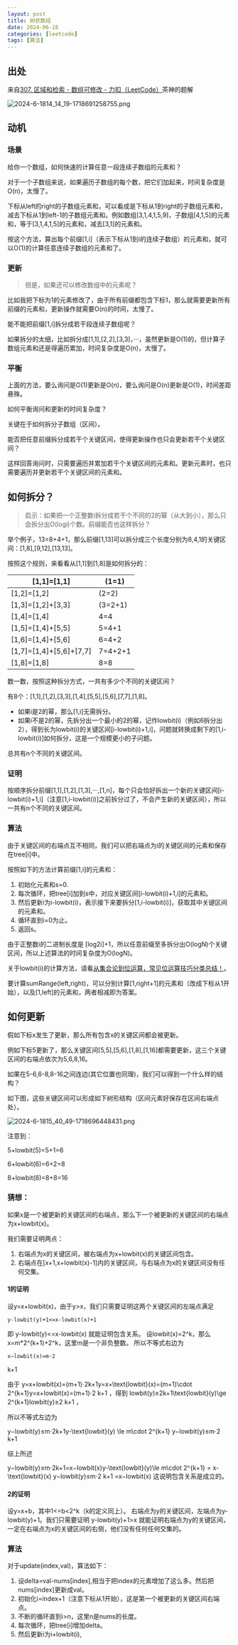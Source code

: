 ```yaml
---
layout: post
title: 树状数组
date: 2024-06-18
categories: [leetcode] 
tags: [算法]
---
```



## 出处

来自[307. 区域和检索 - 数组可修改 - 力扣（LeetCode）](https://leetcode.cn/problems/range-sum-query-mutable/solutions/2524481/dai-ni-fa-ming-shu-zhuang-shu-zu-fu-shu-lyfll/)茶神的题解


![2024-6-1814_14_19-1718691258755.png](https://fastly.jsdelivr.net/gh/thecoolboyhan/th_blogs@main/image/2025-05/2024-6-1814_14_19-1718691258755_1747274209909.png)

## 动机
### 场景

给你一个数组，如何快速的计算任意一段连续子数组的元素和？

对于一个子数组来说，如果遍历子数组的每个数，把它们加起来，时间复杂度是 O(n)，太慢了。

下标从left的right的子数组元素和，可以看成是下标从1到right的子数组元素和，减去下标从1到left-1的子数组元素和。例如数组[3,1,4,1,5,9]，子数组[4,1,5]的元素和，等于[3,1,4,1,5]的元素和，减去[3,1]的元素和。

按这个方法，算出每个前缀[1,i]（表示下标从1到i的连续子数组）的元素和，就可以O(1)的计算任意连续子数组的元素和了。


### 更新

> 但是，如果还可以修改数组中的元素呢？

比如我把下标为1的元素修改了，由于所有前缀都包含下标1，那么就需要更新所有前缀的元素和，更新操作就需要O(n)的时间，太慢了。

能不能把前缀[1,i]拆分成若干段连续子数组呢？

如果拆分的太细，比如拆分成[1,1],[2,2],[3,3]，···，虽然更新是O(1)的，但计算子数组元素和还是得遍历累加，时间复杂度是O(n)，太慢了。


### 平衡



上面的方法，要么询问是O(1)更新是O(n)，要么询问是O(n)更新是O(1)，时间差距悬殊。

如何平衡询问和更新的时间复杂度？

关键在于如何拆分子数组（区间）。

能否把任意前缀拆分成若干个关键区间，使得更新操作也只会更新若干个关键区间？

这样回答询问时，只需要遍历并累加若干个关键区间的元素和。更新元素时，也只需要遍历并更新若干个关键区间的元素和。


## 如何拆分？

> 启示：如果把一个正整数i拆分成若干个不同的2的幂（从大到小），那么只会拆分出O(logi)个数。前缀能否也这样拆分？

举个例子，13=8+4+1，那么前缀[1,13]可以拆分成三个长度分别为8,4,1的关键区间：[1,8],[9,12],[13,13]。

按照这个规则，来看看从[1,1]到[1,8]是如何拆分的：

| [1,1]=[1,1]             | (1=1)   |
| ----------------------- | ------- |
| [1,2]=[1,2]             | (2=2)   |
| [1,3]=[1,2]+[3,3]       | (3=2+1) |
| [1,4]=[1,4]             | 4=4     |
| [1,5]=[1,4]+[5,5]       | 5=4+1   |
| [1,6]=[1,4]+[5,6]       | 6=4+2   |
| [1,7]=[1,4]+[5,6]+[7,7] | 7=4+2+1 |
| [1,8]=[1,8]             | 8=8     |

数一数，按照这种拆分方式，一共有多少个不同的关键区间？

有8个：[1,1],[1,2],[3,3],[1,4],[5,5],[5,6],[7,7],[1,8]。

- 如果i是2的幂，那么[1,i]无需拆分。
- 如果i不是2的幂，先拆分出一个最小的2的幂，记作lowbit(i)（例如6拆分出2），得到长为lowbit(i)的关键区间[i-lowbit(i)+1,i]，问题就转换成剩下的[1,i-lowbit(i)]如何拆分，这是一个规模更小的子问题。

总共有n个不同的关键区间。




### 证明

按顺序拆分前缀[1,1],[1,2],[1,3],···,[1,n]，每个只会恰好拆出一个新的关键区间[i-lowbit(i)+1,i]（注意[1,i-lowbit(i)]之前拆分过了，不会产生新的关键区间），所以一共有n个不同的关键区间。


### 算法

由于关键区间的右端点互不相同，我们可以把右端点为i的关键区间的元素和保存在tree[i]中。

按照如下的方法计算前缀[1,i]的元素和：

1. 初始化元素和s=0.
2. 每次循环，把tree[i]加到s中，对应关键区间[i-lowbit(i)+1,i]的元素和。
3. 然后更新i为i-lowbit(i)，表示接下来要拆分[1,i-lowbit(i)]，获取其中关键区间的元素和。
4. 循环直到i=0为止。
5. 返回s。

由于正整数i的二进制长度是 [log2i]+1，所以任意前缀至多拆分出O(logN)个关键区间，所以上述算法的时间复杂度为O(logN)。

关于lowbit(i)的计算方法，请看[从集合论到位运算，常见位运算技巧分类总结！](https://leetcode.cn/circle/discuss/CaOJ45/)。

要计算sumRange(left,right)，可以分别计算[1,right+1]的元素和（改成下标从1开始），以及[1,left]的元素和，两者相减即为答案。




## 如何更新

假如下标x发生了更新，那么所有包含x的关键区间都会被更新。

例如下标5更新了，那么关键区间[5,5],[5,6],[1,8],[1,16]都需要更新，这三个关键区间的右端点依次为5,6,8,16。

如果在5-6,6-8,8-16之间连边(其它位置也同理)，我们可以得到一个什么样的结构？

如下图，这些关键区间可以形成如下树形结构（区间元素好保存在区间右端点处）。

![2024-6-1815_40_49-1718696448431.png](https://fastly.jsdelivr.net/gh/thecoolboyhan/th_blogs@main/image/2025-05/2024-6-1815_40_49-1718696448431_1747274288669.png)

注意到：

5+lowbit(5)=5+1=6

6+lowbit(6)=6+2=8

8+lowbit(8)=8+8=16


### 猜想：

如果x是一个被更新的关键区间的右端点，那么下一个被更新的关键区间的右端点为x+lowbit(x)。

我们需要证明两点：

1. 右端点为x的关键区间，被右端点为x+lowbit(x)的关键区间包含。
2. 右端点在[x+1,x+lowbit(x)-1]内的关键区间，与右端点为x的关键区间没有任何交集。


#### 1的证明

设y=x+lowbit(x)，由于y>x，我们只需要证明这两个关键区间的左端点满足

	y-lowbit(y)+1<=x-lowbit(x)+1

即
    y-lowbit(y)<=x-lowbit(x)
就能证明包含关系。
设lowbit(x)=2^k，那么x=m*2^(k+1)+2^k，这里m是一个非负整数。
所以不等式右边为

    x−lowbit(x)=m⋅2 
k+1

由于 y=x+lowbit(x)=(m+1)⋅2k+1y=x+\text{lowbit}(x)=(m+1)\cdot 2^{k+1}y=x+lowbit(x)=(m+1)⋅2 
k+1
 ，得到 lowbit(y)≥2k+1\text{lowbit}(y)\ge 2^{k+1}lowbit(y)≥2 
k+1
 ，

所以不等式左边为

y−lowbit(y)≤m⋅2k+1y-\text{lowbit}(y) \le m\cdot 2^{k+1}
y−lowbit(y)≤m⋅2 
k+1

综上所述

y−lowbit(y)≤m⋅2k+1=x−lowbit(x)y-\text{lowbit}(y)\le m\cdot 2^{k+1} = x-\text{lowbit}(x)
y−lowbit(y)≤m⋅2 
k+1
 =x−lowbit(x)
这说明包含关系是成立的。
#### 2的证明
设y=x+b，其中1<=b<2^k（k的定义同上）。
右端点为y的关键区间，左端点为y-lowbit(y)+1。我们只需要证明
    y-lowbit(y)+1>x
就能证明右端点为y的关键区间，一定在右端点为x的关键区间的右侧，他们没有任何任何交集的。


### 算法

对于update(index,val)，算法如下：
1. 设delta=val-nums[index],相当于把index的元素增加了这么多。然后把nums[index]更新成val。
2. 初始化i=index+1（注意下标从1开始），这是第一个被更新的关键区间右端点。
3. 不断的循环直到i>n，这里n是nums的长度。
4. 每次循环，把tree[i]增加delta。
5. 然后更新i为i+lowbit(i),
